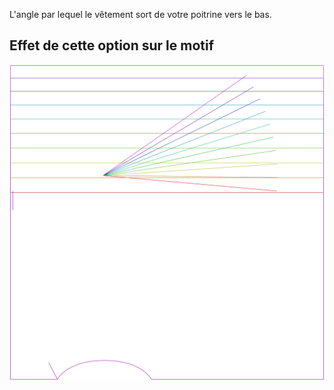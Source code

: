 
L'angle par lequel le vêtement sort de votre poitrine vers le bas.


## Effet de cette option sur le motif
![Cette image montre l'effet de cette option en superposant plusieurs variantes qui ont une valeur différente pour cette option](tamiko_flare_sample.svg "Effet de cette option sur le motif")